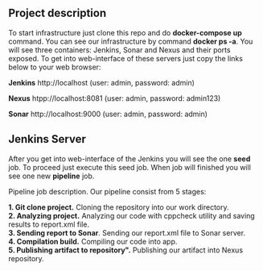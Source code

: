 ## Project description
To start infrastructure just clone this repo and do **docker-compose up** command. You can see our infrastructure by command **docker ps -a**. You will see three containers: Jenkins, Sonar and Nexus and their ports exposed. To get into web-interface of these servers just copy the links below to your web browser:

**Jenkins** 		http://localhost	(user: admin, password: admin)

**Nexus**		htpp://localhost:8081	(user: admin, password: admin123)

**Sonar** 		http://localhost:9000	(user: admin, password: admin)

## Jenkins Server
After you get into web-interface of the Jenkins you will see the one **seed** job. To proceed just execute this seed job. When job will finished you will see one new **pipeline** job.

Pipeline job description. Our pipeline consist from 5 stages:

**1. Git clone project.** Cloning the repository into our work directory.  
**2. Analyzing project.** Analyzing our code with cppcheck utility and saving results to report.xml file.  
**3. Sending report to Sonar**. Sending our report.xml file to Sonar server.  
**4. Compilation build.** Compiling our code into app.  
**5. Publishing artifact to repository".** Publishing our artifact into Nexus repository.  



